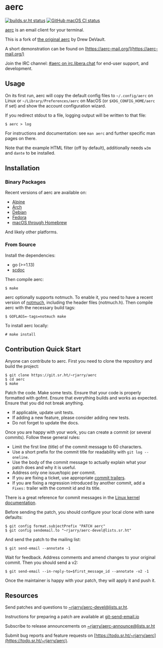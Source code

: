 # aerc

[![builds.sr.ht status](https://builds.sr.ht/~rjarry/aerc.svg)](https://builds.sr.ht/~rjarry/aerc)
[![GitHub macOS CI status](https://github.com/rjarry/aerc/actions/workflows/macos.yml/badge.svg)](https://github.com/rjarry/aerc/actions/workflows/macos.yml)

[aerc](https://sr.ht/~rjarry/aerc/) is an email client for your terminal.

This is a fork of [the original aerc](https://git.sr.ht/~sircmpwn/aerc)
by Drew DeVault.

A short demonstration can be found on [https://aerc-mail.org/](https://aerc-mail.org/)

Join the IRC channel: [#aerc on irc.libera.chat](http://web.libera.chat/?channels=aerc&uio=d4)
for end-user support, and development.

## Usage

On its first run, aerc will copy the default config files to `~/.config/aerc`
on Linux or `~/Library/Preferences/aerc` on MacOS (or `$XDG_CONFIG_HOME/aerc` if set)
and show the account configuration wizard.

If you redirect stdout to a file, logging output will be written to that file:

    $ aerc > log

For instructions and documentation: see `man aerc` and further specific man
pages on there.

Note that the example HTML filter (off by default), additionally needs `w3m` and
`dante` to be installed.

## Installation

### Binary Packages

Recent versions of aerc are available on:

- [Alpine](https://pkgs.alpinelinux.org/packages?name=aerc)
- [Arch](https://archlinux.org/packages/community/x86_64/aerc/)
- [Debian](https://tracker.debian.org/pkg/aerc)
- [Fedora](https://packages.fedoraproject.org/pkgs/aerc/aerc/)
- [macOS through Homebrew](https://formulae.brew.sh/formula/aerc)

And likely other platforms.

### From Source

Install the dependencies:

- go (>=1.13)
- [scdoc](https://git.sr.ht/~sircmpwn/scdoc)

Then compile aerc:

    $ make

aerc optionally supports notmuch. To enable it, you need to have a recent
version of [notmuch](https://notmuchmail.org/#index7h2), including the header
files (notmuch.h). Then compile aerc with the necessary build tags:

    $ GOFLAGS=-tags=notmuch make

To install aerc locally:

    # make install

## Contribution Quick Start

Anyone can contribute to aerc. First you need to clone the repository and build
the project:

    $ git clone https://git.sr.ht/~rjarry/aerc
    $ cd aerc
    $ make

Patch the code. Make some tests. Ensure that your code is properly formatted
with gofmt. Ensure that everything builds and works as expected. Ensure that
you did not break anything.

- If applicable, update unit tests.
- If adding a new feature, please consider adding new tests.
- Do not forget to update the docs.

Once you are happy with your work, you can create a commit (or several
commits). Follow these general rules:

- Limit the first line (title) of the commit message to 60 characters.
- Use a short prefix for the commit title for readability with `git log --oneline`.
- Use the body of the commit message to actually explain what your patch does
  and why it is useful.
- Address only one issue/topic per commit.
- If you are fixing a ticket, use appropriate
  [commit trailers](https://man.sr.ht/git.sr.ht/#referencing-tickets-in-git-commit-messages).
- If you are fixing a regression introduced by another commit, add a `Fixes:`
  trailer with the commit id and its title.

There is a great reference for commit messages in the
[Linux kernel documentation](https://www.kernel.org/doc/html/latest/process/submitting-patches.html#describe-your-changes).

Before sending the patch, you should configure your local clone with sane
defaults:

    $ git config format.subjectPrefix "PATCH aerc"
    $ git config sendemail.to "~rjarry/aerc-devel@lists.sr.ht"

And send the patch to the mailing list:

    $ git send-email --annotate -1

Wait for feedback. Address comments and amend changes to your original commit.
Then you should send a v2:

    $ git send-email --in-reply-to=$first_message_id --annotate -v2 -1

Once the maintainer is happy with your patch, they will apply it and push it.

## Resources

Send patches and questions to
[~rjarry/aerc-devel@lists.sr.ht](https://lists.sr.ht/~rjarry/aerc-devel).

Instructions for preparing a patch are available at
[git-send-email.io](https://git-send-email.io)

Subscribe to release announcements on
[~rjarry/aerc-announce@lists.sr.ht](https://lists.sr.ht/~rjarry/aerc-announce)

Submit bug reports and feature requests on
[https://todo.sr.ht/~rjarry/aerc](https://todo.sr.ht/~rjarry/aerc).
